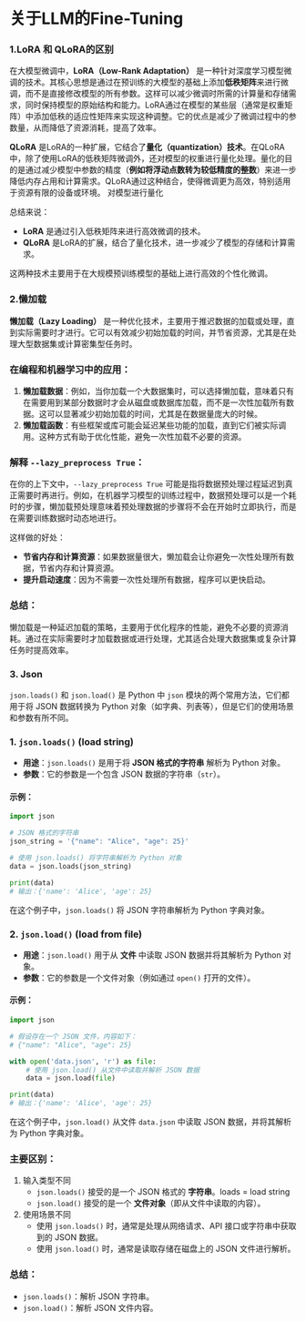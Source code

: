 # 关于LLM的Fine-Tuning

### 1.LoRA 和 QLoRA的区别

在大模型微调中，**LoRA（Low-Rank Adaptation）** 是一种针对深度学习模型微调的技术。其核心思想是通过在预训练的大模型的基础上添加**低秩矩阵**来进行微调，而不是直接修改模型的所有参数。这样可以减少微调时所需的计算量和存储需求，同时保持模型的原始结构和能力。LoRA通过在模型的某些层（通常是权重矩阵）中添加低秩的适应性矩阵来实现这种调整。它的优点是减少了微调过程中的参数量，从而降低了资源消耗，提高了效率。

**QLoRA** 是LoRA的一种扩展，它结合了**量化（quantization）技术**。在QLoRA中，除了使用LoRA的低秩矩阵微调外，还对模型的权重进行量化处理。量化的目的是通过减少模型中参数的精度（**例如将浮动点数转为较低精度的整数**）来进一步降低内存占用和计算需求。QLoRA通过这种结合，使得微调更为高效，特别适用于资源有限的设备或环境。 对模型进行量化 

总结来说：

- **LoRA** 是通过引入低秩矩阵来进行高效微调的技术。
- **QLoRA** 是LoRA的扩展，结合了量化技术，进一步减少了模型的存储和计算需求。

这两种技术主要用于在大规模预训练模型的基础上进行高效的个性化微调。

### 2.懒加载

**懒加载（Lazy Loading）** 是一种优化技术，主要用于推迟数据的加载或处理，直到实际需要时才进行。它可以有效减少初始加载的时间，并节省资源，尤其是在处理大型数据集或计算密集型任务时。

### 在编程和机器学习中的应用：

1. **懒加载数据**：例如，当你加载一个大数据集时，可以选择懒加载，意味着只有在需要用到某部分数据时才会从磁盘或数据库加载，而不是一次性加载所有数据。这可以显著减少初始加载的时间，尤其是在数据量庞大的时候。
2. **懒加载函数**：有些框架或库可能会延迟某些功能的加载，直到它们被实际调用。这种方式有助于优化性能，避免一次性加载不必要的资源。

### 解释 `--lazy_preprocess True`：

在你的上下文中，`--lazy_preprocess True` 可能是指将数据预处理过程延迟到真正需要时再进行。例如，在机器学习模型的训练过程中，数据预处理可以是一个耗时的步骤，懒加载预处理意味着预处理数据的步骤将不会在开始时立即执行，而是在需要训练数据时动态地进行。

这样做的好处：

- **节省内存和计算资源**：如果数据量很大，懒加载会让你避免一次性处理所有数据，节省内存和计算资源。
- **提升启动速度**：因为不需要一次性处理所有数据，程序可以更快启动。

### 总结：

懒加载是一种延迟加载的策略，主要用于优化程序的性能，避免不必要的资源消耗。通过在实际需要时才加载数据或进行处理，尤其适合处理大数据集或复杂计算任务时提高效率。

### 3. Json 

`json.loads()` 和 `json.load()` 是 Python 中 `json` 模块的两个常用方法，它们都用于将 JSON 数据转换为 Python 对象（如字典、列表等），但是它们的使用场景和参数有所不同。

### 1. **`json.loads()`** (load string)

- **用途**：`json.loads()` 是用于将 **JSON 格式的字符串** 解析为 Python 对象。
- **参数**：它的参数是一个包含 JSON 数据的字符串（`str`）。

#### 示例：

```python
import json

# JSON 格式的字符串
json_string = '{"name": "Alice", "age": 25}'

# 使用 json.loads() 将字符串解析为 Python 对象
data = json.loads(json_string)

print(data)
# 输出：{'name': 'Alice', 'age': 25}
```

在这个例子中，`json.loads()` 将 JSON 字符串解析为 Python 字典对象。

### 2. **`json.load()`** (load from file)

- **用途**：`json.load()` 用于从 **文件** 中读取 JSON 数据并将其解析为 Python 对象。
- **参数**：它的参数是一个文件对象（例如通过 `open()` 打开的文件）。

#### 示例：

```python
import json

# 假设存在一个 JSON 文件，内容如下：
# {"name": "Alice", "age": 25}

with open('data.json', 'r') as file:
    # 使用 json.load() 从文件中读取并解析 JSON 数据
    data = json.load(file)

print(data)
# 输出：{'name': 'Alice', 'age': 25}
```

在这个例子中，`json.load()` 从文件 `data.json` 中读取 JSON 数据，并将其解析为 Python 字典对象。

### 主要区别：

1. 输入类型不同
   - `json.loads()` 接受的是一个 JSON 格式的 **字符串**。loads =  load string
   - `json.load()` 接受的是一个 **文件对象**（即从文件中读取的内容）。
2. 使用场景不同
   - 使用 `json.loads()` 时，通常是处理从网络请求、API 接口或字符串中获取到的 JSON 数据。
   - 使用 `json.load()` 时，通常是读取存储在磁盘上的 JSON 文件进行解析。

### 总结：

- `json.loads()`：解析 JSON 字符串。
- `json.load()`：解析 JSON 文件内容。







